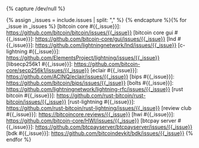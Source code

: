 {% capture /dev/null %}
<!--
issues.md: creates Markdown reference-style links to issues, pull
requests, and other templated URLs.

  Input:
    - issues: (CSV) the issue numbers to create links for separated by
      commas with no spaces.  For a given number, a separate link will
      be created for *all* supported repositories

  Output:
    List of Markdown reference-style links

  Example:
    Input:
      % include linkers/issues.md issues="123,456" %
    Output
      [bitcoin core #123]: https://github.com/bitcoin/bitcoin/issues/123
      [lnd #123]: https://github.com/lightningnetwork/lnd/issues/123
      [bitcoin core #456]: https://github.com/bitcoin/bitcoin/issues/456
      [lnd #456]: https://github.com/lightningnetwork/lnd/issues/456
-->
{% assign _issues = include.issues | split: "," %}
{% endcapture %}{% for _issue in _issues %}
[bitcoin core #{{_issue}}]: https://github.com/bitcoin/bitcoin/issues/{{_issue}}
[bitcoin core gui #{{_issue}}]: https://github.com/bitcoin-core/gui/issues/{{_issue}}
[lnd #{{_issue}}]: https://github.com/lightningnetwork/lnd/issues/{{_issue}}
[c-lightning #{{_issue}}]: https://github.com/ElementsProject/lightning/issues/{{_issue}}
[libsecp256k1 #{{_issue}}]: https://github.com/bitcoin-core/secp256k1/issues/{{_issue}}
[eclair #{{_issue}}]: https://github.com/ACINQ/eclair/issues/{{_issue}}
[bips #{{_issue}}]: https://github.com/bitcoin/bips/issues/{{_issue}}
[bolts #{{_issue}}]: https://github.com/lightningnetwork/lightning-rfc/issues/{{_issue}}
[rust bitcoin #{{_issue}}]: https://github.com/rust-bitcoin/rust-bitcoin/issues/{{_issue}}
[rust-lightning #{{_issue}}]: https://github.com/rust-bitcoin/rust-lightning/issues/{{_issue}}
[review club #{{_issue}}]: https://bitcoincore.reviews/{{_issue}}
[hwi #{{_issue}}]: https://github.com/bitcoin-core/HWI/issues/{{_issue}}
[btcpay server #{{_issue}}]: https://github.com/btcpayserver/btcpayserver/issues/{{_issue}}
[bdk #{{_issue}}]: https://github.com/bitcoindevkit/bdk/issues/{{_issue}}
{% endfor %}
